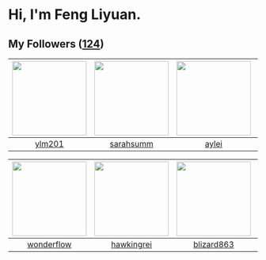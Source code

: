 # Hi, I'm Feng Liyuan.

## My Followers ([124](https://github.com/SunRunAway?tab=followers))

| <img src="https://avatars.githubusercontent.com/u/588162?v=4" width="150" height="150" /> | <img src="https://avatars.githubusercontent.com/u/5827851?v=4" width="150" height="150" /> | <img src="https://avatars.githubusercontent.com/u/18556593?v=4" width="150" height="150" /> | <img src="https://avatars.githubusercontent.com/u/6133860?v=4" width="150" height="150" /> |
| :---------------------------------------------------------------------------------------: | :----------------------------------------------------------------------------------------: | :-----------------------------------------------------------------------------------------: | :----------------------------------------------------------------------------------------: |
|                            [ylm201](https://github.com/ylm201)                            |                          [sarahsumm](https://github.com/sarahsumm)                         |                              [aylei](https://github.com/aylei)                              |                         [jianzhiyao](https://github.com/jianzhiyao)                        |

| <img src="https://avatars.githubusercontent.com/u/2173670?v=4" width="150" height="150" /> | <img src="https://avatars.githubusercontent.com/u/3427324?v=4" width="150" height="150" /> | <img src="https://avatars.githubusercontent.com/u/4812302?v=4" width="150" height="150" /> | <img src="https://avatars.githubusercontent.com/u/6536323?v=4" width="150" height="150" /> |
| :----------------------------------------------------------------------------------------: | :----------------------------------------------------------------------------------------: | :----------------------------------------------------------------------------------------: | :----------------------------------------------------------------------------------------: |
|                         [wonderflow](https://github.com/wonderflow)                        |                         [hawkingrei](https://github.com/hawkingrei)                        |                         [blizard863](https://github.com/blizard863)                        |                          [idimetrix](https://github.com/idimetrix)                         |